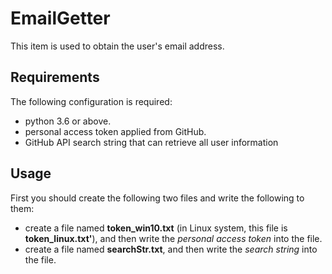 # EmailGetter
This item is used to obtain the user's email address.

## Requirements
The following configuration is required:
- python 3.6 or above.
- personal access token applied from GitHub.
- GitHub API search string that can retrieve all user information

## Usage
First you should create the following two files and write the following to them:
- create a file named **token_win10.txt** (in Linux system, this file is **token_linux.txt'**), and then write the *personal access token* into the file. 
- create a file named **searchStr.txt**, and then write the *search string* into the file.


